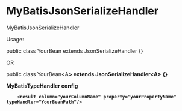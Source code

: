 # MyBatisJsonSerializeHandler
MyBatisJsonSerializeHandler

Usage:


public class YourBean<A> extends JsonSerializeHandler<A> {}  
        
OR  

public class YourBean<A<B>> extends JsonSerializeHandler<A<B>> {}



MyBatisTypeHandler config  


<resultMap id="BeanMapId" type="YourPath">  
        
        <result column="yourColumnName" property="yourPropertyName" typeHandler="YourBeanPath"/>  
        
</resultMap>  

